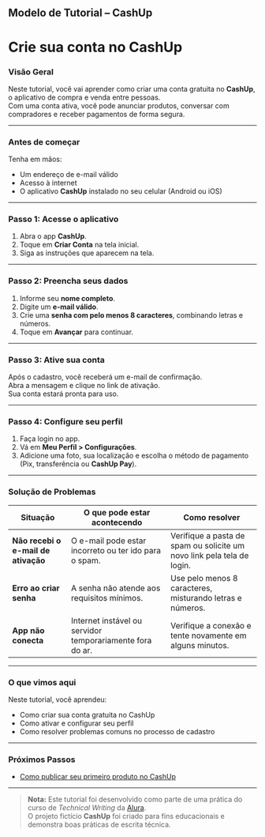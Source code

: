 ## Modelo de Tutorial – CashUp

# Crie sua conta no CashUp

### Visão Geral  
Neste tutorial, você vai aprender como criar uma conta gratuita no **CashUp**, o aplicativo de compra e venda entre pessoas.  
Com uma conta ativa, você pode anunciar produtos, conversar com compradores e receber pagamentos de forma segura.

---

### Antes de começar  
Tenha em mãos:
- Um endereço de e-mail válido  
- Acesso à internet  
- O aplicativo **CashUp** instalado no seu celular (Android ou iOS)

---

### Passo 1: Acesse o aplicativo  
1. Abra o app **CashUp**.  
2. Toque em **Criar Conta** na tela inicial.  
3. Siga as instruções que aparecem na tela.

---

### Passo 2: Preencha seus dados  
1. Informe seu **nome completo**.  
2. Digite um **e-mail válido**.  
3. Crie uma **senha com pelo menos 8 caracteres**, combinando letras e números.  
4. Toque em **Avançar** para continuar.

---

### Passo 3: Ative sua conta  
Após o cadastro, você receberá um e-mail de confirmação.  
Abra a mensagem e clique no link de ativação.  
Sua conta estará pronta para uso.

---

### Passo 4: Configure seu perfil  
1. Faça login no app.  
2. Vá em **Meu Perfil > Configurações**.  
3. Adicione uma foto, sua localização e escolha o método de pagamento (Pix, transferência ou **CashUp Pay**).

---

### Solução de Problemas  

| Situação | O que pode estar acontecendo | Como resolver |
|-----------|------------------------------|----------------|
| **Não recebi o e-mail de ativação** | O e-mail pode estar incorreto ou ter ido para o spam. | Verifique a pasta de spam ou solicite um novo link pela tela de login. |
| **Erro ao criar senha** | A senha não atende aos requisitos mínimos. | Use pelo menos 8 caracteres, misturando letras e números. |
| **App não conecta** | Internet instável ou servidor temporariamente fora do ar. | Verifique a conexão e tente novamente em alguns minutos. |

---

### O que vimos aqui  
Neste tutorial, você aprendeu:
- Como criar sua conta gratuita no CashUp  
- Como ativar e configurar seu perfil  
- Como resolver problemas comuns no processo de cadastro

---

### Próximos Passos  
- [Como publicar seu primeiro produto no CashUp](how_to_publicar_produto.md)  

---

> **Nota:** Este tutorial foi desenvolvido como parte de uma prática do curso de *Technical Writing* da [Alura](https://www.alura.com.br/).  
> O projeto fictício **CashUp** foi criado para fins educacionais e demonstra boas práticas de escrita técnica.
